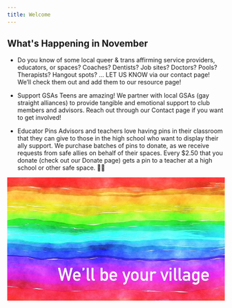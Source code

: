 ```yaml
---
title: Welcome
---
```

 
## What's Happening in November 

- Do you know of some local queer & trans affirming service providers, educators, or spaces? Coaches? Dentists? Job sites? Doctors? Pools? Therapists? Hangout spots? … LET US KNOW via our contact page! We’ll check them out and add them to our resource page!

- Support GSAs
Teens are amazing! We partner with local GSAs (gay straight alliances) to provide tangible and emotional support to club members and advisors. Reach out through our Contact page if you want to get involved!

- Educator Pins
Advisors and teachers love having pins in their classroom that they can give to those in the high school who want to display their ally support. We purchase batches of pins to donate, as we receive requests from safe allies on behalf of their spaces. Every $2.50 that you donate (check out our Donate page) gets a pin to a teacher at a high school or other safe space. 🏳️‍🌈 

![we'll be your village](files/rainbow-banner.jpeg)

